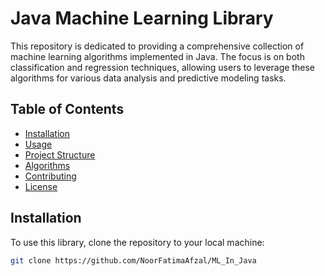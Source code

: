 # Java Machine Learning Library

This repository is dedicated to providing a comprehensive collection of machine learning algorithms implemented in Java. The focus is on both classification and regression techniques, allowing users to leverage these algorithms for various data analysis and predictive modeling tasks.

## Table of Contents

- [Installation](#installation)
- [Usage](#usage)
- [Project Structure](#project-structure)
- [Algorithms](#algorithms)
- [Contributing](#contributing)
- [License](#license)

## Installation

To use this library, clone the repository to your local machine:

```bash
git clone https://github.com/NoorFatimaAfzal/ML_In_Java
